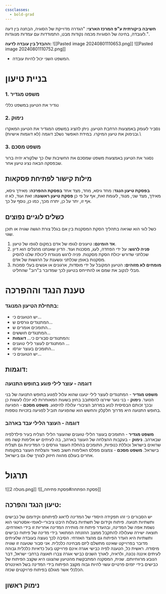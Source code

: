```yaml
---
cssclasses:
  - bold-grad
---
```

**חשיבה ביקורתית ע"פ המרכז הארצי**: "הגדרה מדוייקת של הסוגיה, הבחנה בין דעה לעובדה, בחינה של הסוגיות מכמה נקודות מבט, התמודדות עם עמדות מנוגדות.".

**ההבדל בין עובדה לדעה:**
![[Pasted image 20240801110653.png]]
![[Pasted image 20240801110752.png]]
* המשפט השני יכול להיות עובדה.
# בניית טיעון
### 1. משפט מגדיר
נגדיר את הטיעון במשפט כללי
### 2. נימוק
נסביר לעומק באמצעות הרחבת הטיעון.
ניתן להציג במשפט המגדיר את הטיעון המאקרו ובנימוק את טיעון המיקרו.
במידת האפשר נשלב דוגמה (לא דוגמות אישיות).\
### 3. משפט מסכם
נסגור את הטיעון באמצעות משפט שמסכם את החשיבות שלו כך שלקורא יהיה ברור שבפסקה הבאה נציג טיעון אחר.

## מילות קישור לפתיחת פסקאות
**בפסקת טיעון הנגד:** מחד גיסא, מחד, מצד אחד
**בפסקת ההפרכה:** מאידך גיסא, מאידך, מצד שני, מנגד, לעומת זאת, אף על פי כן
**פסקת טיעון ראשונה:** זאת ועוד, לא זו אף זו, יתר על כן, יתרה מכך, כמו כן, נוסף על כך.

## כשלים לוגיים נפוצים
כשל לוגי הוא שגיאה בתהליך הסקת המסקנות בין אם בגלל צורת הגשה שגויה או תוכן שגוי.
1. **אד הומינם:** טיעונים לגופו של אדם במקום לגופו של טיעון.
2. **פניה לרגש:** על ידי הפחדה, לעג, מסכנות ועוד. הדיון שאנחנו מהנלים הוא דיון שכלתני שדורש יכולת הסקת מסקנות. פניה לרגש מנוגדת ליכולת שלנו להסיק מסקנות באופן שכלתני ונשענת על הרגשות של אדם.
3. **מומחים לא מזוהים:** הטיעון המקובל על ידי מוסדות, ארגונים או אנשים בעלי סמכות מבלי לנקוב את שמם או להתייחס בטיעון לכך שמדובר ב"רוב" שהחליט.
# טענת הנגד וההפרכה
### בתחילת הטיעון המנוגד:
* יש הטוענים כי...
* המתנגדים גורסים ש...
* התומכים אומרים ש...
* המתנגדים חוששים...
* המתנגדים סבורים כי...
**דוגמות:**
* המתנגדים לעוצר לילי טוענים ...
* התומכים בעוצר יגרסו...
* יש הטוענים כי...

## דוגמות:
### דוגמה - עוצר לילי פוגע בחופש התנועה
**משפט מגדיר** - המתנגדים לעוצר לילי יטענו שהוא עלול לפגוע בחופש התנועה של בני הנוער.
**נימוק** - בני נוער שירצו להסתובב בחוץ בשעות המאוחרות לא יוכלו לעשות כן ובכך זכותם הבסיסית לנוע במרחב הציבורי עלולה להיפגע.
**משפט מסכם** - הפגיעה בחופש התנועה היא מדרוך חלקלק והחשש הוא שהפגיעה תוביל לפגיעה בזכויות נוספות.

### דוגמה - העוצר הלילי עבד בארהב
**משפט מגדיר** - התומכים בעוצר הלילי טוענים שהעוצר הלילי הצליח בעיר פילדלפיה שבארהב.
**נימוק** - בעקבות ההצלחה של העוצר בארהב, בה לעיתים יש אלימות קשה מזו שרואים בישראל וכוללת כנופיות, התומכים בהחלת העוצר גורסים כי המדיניות גם תצליח בישראל.
**משפט מסכם** - צמצום מפלס האלימות חשוב מאוד והצלחת העוצר במקומות אחרים בעולם מהווה חיזוק לצורך שלו גם בישראל.

# תרגול
![[מטלה 2.png]]
![[_פסקת הפתחה#פסקת פתיחה]]
## טיעון הנגד והפרכה:
יש הסבורים כי זהו תפקידה היסודי של המדינה לדאוג לפיתוחם וקידומם של כבישים ותשתיות תנועה.
פיתוח וקידום של תשתיות בעלות היבט ציבורי-לאומי-אסטרטגי הוא נשמת אפה של המדינה, ובהעדר פיתוח זה מותירה המדינה אחריות זו בידי האזרחים.
תוצאה ישירה שעלולה להתקבל ממצב ההזנחה המתואר בידי מדינה של פיתוח כבישים ותשתיות היא העדר הפיתוח גם מהצד האזרחי.
הסיבה לכך נעוצה בעובדה שלעיתים מדובר בפרוייקט שאיננו מתשלם ליזם מבחינה כלכלית.
אני סבור שטענה זו שגויה מיסודה.
ראשית כל, הטענה לפיה כבישי אגרה אינם פרוייקט בעל כדאיות כלכלית גבוהה לעיתים איננה נכונה, ולראיה, לאורך השנים כבישי אגרה צברו תאוצה ברחבי ישראל, דבר הנובע מרווחיותם.
שנית, המסקנה המתבקשת מהטיעון שהצגנו היא שקצב הפיתוח של כבישים בידי יזמים פרטיים עשוי להיות גבוה מקצב הפיתוח בידי המדינה בשל האינטרס הכלכלי אשר מגולם בפיתוח פרויקטים שכזה.
## נימוק ראשון
